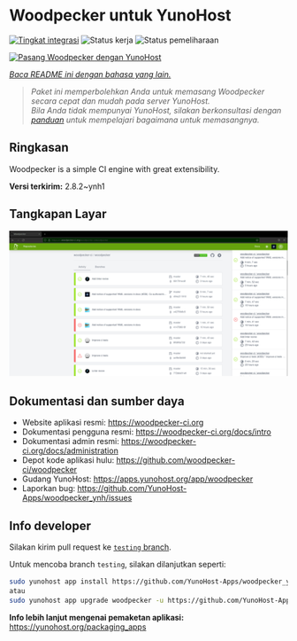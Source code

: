 <!--
N.B.: README ini dibuat secara otomatis oleh <https://github.com/YunoHost/apps/tree/master/tools/readme_generator>
Ini TIDAK boleh diedit dengan tangan.
-->

# Woodpecker untuk YunoHost

[![Tingkat integrasi](https://apps.yunohost.org/badge/integration/woodpecker)](https://ci-apps.yunohost.org/ci/apps/woodpecker/)
![Status kerja](https://apps.yunohost.org/badge/state/woodpecker)
![Status pemeliharaan](https://apps.yunohost.org/badge/maintained/woodpecker)

[![Pasang Woodpecker dengan YunoHost](https://install-app.yunohost.org/install-with-yunohost.svg)](https://install-app.yunohost.org/?app=woodpecker)

*[Baca README ini dengan bahasa yang lain.](./ALL_README.md)*

> *Paket ini memperbolehkan Anda untuk memasang Woodpecker secara cepat dan mudah pada server YunoHost.*  
> *Bila Anda tidak mempunyai YunoHost, silakan berkonsultasi dengan [panduan](https://yunohost.org/install) untuk mempelajari bagaimana untuk memasangnya.*

## Ringkasan

Woodpecker is a simple CI engine with great extensibility.


**Versi terkirim:** 2.8.2~ynh1

## Tangkapan Layar

![Tangkapan Layar pada Woodpecker](./doc/screenshots/woodpecker.png)

## Dokumentasi dan sumber daya

- Website aplikasi resmi: <https://woodpecker-ci.org>
- Dokumentasi pengguna resmi: <https://woodpecker-ci.org/docs/intro>
- Dokumentasi admin resmi: <https://woodpecker-ci.org/docs/administration>
- Depot kode aplikasi hulu: <https://github.com/woodpecker-ci/woodpecker>
- Gudang YunoHost: <https://apps.yunohost.org/app/woodpecker>
- Laporkan bug: <https://github.com/YunoHost-Apps/woodpecker_ynh/issues>

## Info developer

Silakan kirim pull request ke [`testing` branch](https://github.com/YunoHost-Apps/woodpecker_ynh/tree/testing).

Untuk mencoba branch `testing`, silakan dilanjutkan seperti:

```bash
sudo yunohost app install https://github.com/YunoHost-Apps/woodpecker_ynh/tree/testing --debug
atau
sudo yunohost app upgrade woodpecker -u https://github.com/YunoHost-Apps/woodpecker_ynh/tree/testing --debug
```

**Info lebih lanjut mengenai pemaketan aplikasi:** <https://yunohost.org/packaging_apps>
